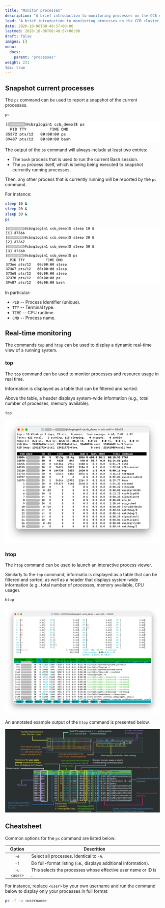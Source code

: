 ```yaml
---
title: "Monitor processes"
description: "A brief introduction to monitoring processes on the CCB cluster."
lead: "A brief introduction to monitoring processes on the CCB cluster."
date: 2020-10-06T08:48:57+00:00
lastmod: 2020-10-06T08:48:57+00:00
draft: false
images: []
menu:
  docs:
    parent: "processes"
weight: 231
toc: true
---
```


## Snapshot current processes

The `ps` command can be used to report a snapshot of the current processes.

```bash
ps
```

![Example output of the 'ps' command when the user is not actively running any command.](ps-baseline.png)

The output of the `ps` command will always include at least two entries:

- The `bash` process that is used to run the current Bash session.
- The `ps` process itself, which is being being executed to snapshot
  currently running processes.

Then, any other process that is currently running will be reported by the `ps` command.

For instance:

```bash
sleep 10 &
sleep 20 &
sleep 30 &
ps
```

![Example output of the 'ps' command when the user is actively running commands.](ps-sleep.png)

In particular:

- `PID` -- Process identifier (unique).
- `TTY` -- Terminal type.
- `TIME` -- CPU runtime.
- `CMD` -- Process name.

## Real-time monitoring

The commands `top` and `htop` can be used to display a dynamic real-time view of a running system.

### top

The `top` command can be used to monitor processes and resource usage in real time.

Information is displayed as a table that can be filtered and sorted.

Above the table, a header displays system-wide information
(e.g., total number of processes, memory available).

```bash
top
```

![Example output of the 'top' command.](top.png)

### htop

The `htop` command can be used to launch an interactive process viewer.

Similarly to the `top` command, informatio is displayed as a table that can be filtered
and sorted, as well as a header that displays system-wide information
(e.g., total number of processes, memory available, CPU usage).

```bash
htop
```

![Example output of the 'htop' command.](htop.png)

An annotated example output of the `htop` command is presented below.

![Annotated example output of the 'htop' command.](htop-annotated.png)

## Cheatsheet

Common options for the `ps` command are listed below:

| Option | Descrition |
|:------:| ---------- |
|  `-e`  | Select all processes.  Identical to `-A`. |
|  `-f`  | Do full-format listing (i.e., displays additional information). |
| `-u <user>` | This selects the processes whose effective user name or ID is <user>. |

For instance, replace `<user>` by your own username and run the command below
to display only your processes in full format:

```bash
ps -f -u <username>
```

<!-- Link definitions -->
